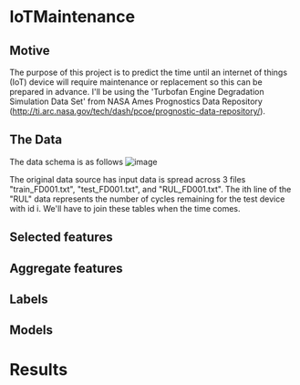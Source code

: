 # IoTMaintenance

## Motive ##
The purpose of this project is to predict the time until an internet of things (IoT) device will require maintenance or replacement so this can be prepared in advance.
I'll be using the 'Turbofan Engine Degradation Simulation Data Set' from NASA Ames Prognostics Data Repository (http://ti.arc.nasa.gov/tech/dash/pcoe/prognostic-data-repository/).

## The Data ##
The data schema is as follows
![image](https://github.com/chrismcgale/IoTMaintenance/assets/56483395/76b44dcf-832f-4fe9-a6b8-4aefdb9ec9eb)

The original data source has input data is spread across 3 files "train_FD001.txt", "test_FD001.txt", and "RUL_FD001.txt". 
The ith line of the "RUL" data represents the number of cycles remaining for the test device with id i. We'll have to join these tables when the time comes.

## Selected features ## 


## Aggregate features ##

## Labels ##

## Models ##

# Results #